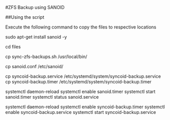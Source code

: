 #ZFS Backup using SANOID


##Using the script

Execute the following command to copy the files to respective locations

sudo apt-get install sanoid -y





cd files

cp sync-zfs-backups.sh /usr/local/bin/




cp sanoid.conf /etc/sanoid/

cp syncoid-backup.service /etc/systemd/system/syncoid-backup.service
cp syncoid-backup.timer /etc/systemd/system/syncoid-backup.timer



systemctl daemon-reload
systemctl enable sanoid.timer
systemctl start sanoid.timer
systemctl status sanoid.service

systemctl daemon-reload
systemctl enable syncoid-backup.timer
systemctl enable syncoid-backup.service
systemctl start syncoid-backup.service

